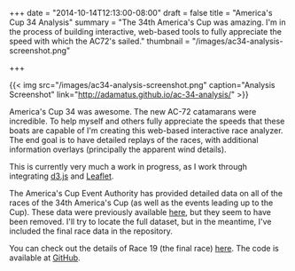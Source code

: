 +++
date = "2014-10-14T12:13:00-08:00"
draft = false 
title = "America's Cup 34 Analysis"
summary = "The 34th America's Cup was amazing. I'm in the process of building interactive, web-based tools to fully appreciate the speed with which the AC72's sailed."
thumbnail = "/images/ac34-analysis-screenshot.png"

+++

{{< img src="/images/ac34-analysis-screenshot.png" caption="Analysis Screenshot" link="http://adamatus.github.io/ac-34-analysis/" >}}

America's Cup 34 was awesome. The new AC-72 catamarans were incredible. To help 
myself and others fully appreciate the speeds that these boats are capable of 
I'm creating this web-based interactive race analyzer. The end goal is to have 
detailed replays of the races, with additional information overlays 
(principally the apparent wind details).

This is currently very much a work in progress, as I work through integrating 
[d3.js][d3] and [Leaflet][leaflet].

The America's Cup Event Authority has provided detailed data on all of the 
races of the 34th America's Cup (as well as the events leading up to the Cup). 
These data were previously available [here][data], but they seem to have been 
removed. I'll try to locate the full dataset, but in the meantime, I've included 
the final race data in the repository.

You can check out the details of Race 19 (the final race) [here][demo]. 
The code is available at [GitHub][repo].

[d3]: http://d3js.org "d3.js"
[data]: http://noticeboard.americascup.com/Race-Data/
[demo]: http://adamatus.github.io/ac-34-analysis/
[leaflet]: http://leafletjs.com/
[repo]: https://github.com/adamatus/ac-34-analysis

